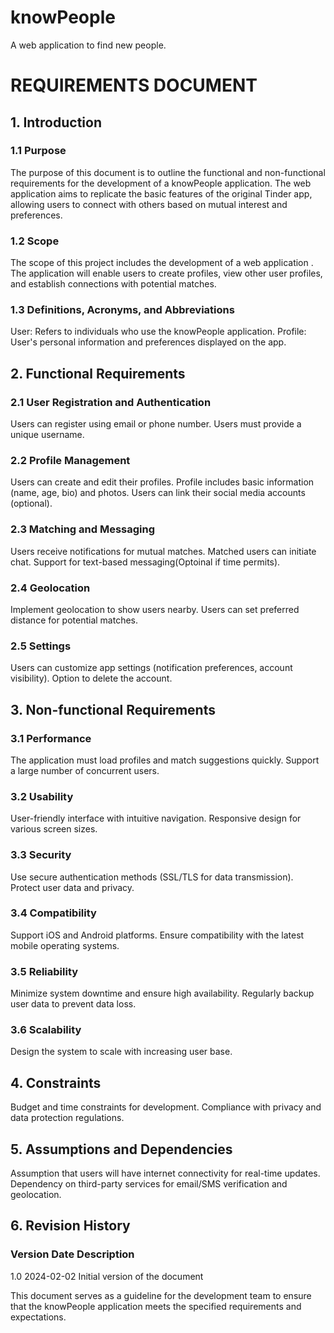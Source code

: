 # knowPeople
A web application to find new people.


# REQUIREMENTS DOCUMENT

  
  
 ## 1. Introduction

### 1.1 Purpose
The purpose of this document is to outline the functional and non-functional requirements for the development of a knowPeople application. The web application  aims to replicate the basic features of the original Tinder app, allowing users to connect with others based on mutual interest and preferences.

### 1.2 Scope
The scope of this project includes the development of a web application . The application will enable users to create profiles, view other user profiles, and establish connections with potential matches.

### 1.3 Definitions, Acronyms, and Abbreviations
User: Refers to individuals who use the knowPeople application.
Profile: User's personal information and preferences displayed on the app.




## 2. Functional Requirements

### 2.1 User Registration and Authentication
Users can register using email or phone number.
Users must provide a unique username.

### 2.2 Profile Management
Users can create and edit their profiles.
Profile includes basic information (name, age, bio) and photos.
Users can link their social media accounts (optional).


### 2.3 Matching and Messaging
Users receive notifications for mutual matches.
Matched users can initiate chat.
Support for text-based messaging(Optoinal if time permits).

### 2.4 Geolocation
Implement geolocation to show users nearby.
Users can set preferred distance for potential matches.

### 2.5 Settings
Users can customize app settings (notification preferences, account visibility).
Option to delete the account.



## 3. Non-functional Requirements

### 3.1 Performance
The application must load profiles and match suggestions quickly.
Support a large number of concurrent users.

### 3.2 Usability
User-friendly interface with intuitive navigation.
Responsive design for various screen sizes.

### 3.3 Security
Use secure authentication methods (SSL/TLS for data transmission).
Protect user data and privacy.

### 3.4 Compatibility
Support iOS and Android platforms.
Ensure compatibility with the latest mobile operating systems.

### 3.5 Reliability
Minimize system downtime and ensure high availability.
Regularly backup user data to prevent data loss.

### 3.6 Scalability
Design the system to scale with increasing user base.

## 4. Constraints

Budget and time constraints for development.
Compliance with privacy and data protection regulations.

## 5. Assumptions and Dependencies

Assumption that users will have internet connectivity for real-time updates.
Dependency on third-party services for email/SMS verification and geolocation.

## 6. Revision History

### Version	    Date	         Description

1.0	          2024-02-02	    Initial version of the document


This document serves as a guideline for the development team to ensure that the knowPeople application meets the specified requirements and expectations.

